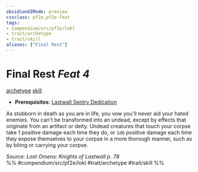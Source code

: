 ```yaml
---
obsidianUIMode: preview
cssclass: pf2e,pf2e-feat
tags:
- compendium/src/pf2e/lokl
- trait/archetype
- trait/skill
aliases: ["Final Rest"]
---
```

# Final Rest  *Feat 4*  
[archetype](../../rules/traits/archetype.md)  [skill](../../rules/traits/skill.md)  

- **Prerequisites**: [Lastwall Sentry Dedication](lastwall-sentry-dedication-lowg.md)

As stubborn in death as you are in life, you vow you'll never aid your hated enemies. You can't be transformed into an undead, except by effects that originate from an artifact or deity. Undead creatures that touch your corpse take 1 positive damage each time they do, or `1d6` positive damage each time they expose themselves to your corpse in a more thorough manner, such as by biting or carrying your corpse.

*Source: Lost Omens: Knights of Lastwall p. 78*  
%% #compendium/src/pf2e/lokl #trait/archetype #trait/skill %%